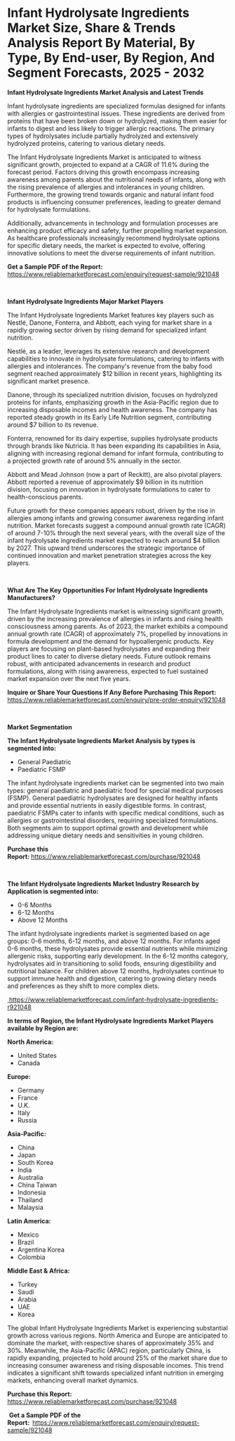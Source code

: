 <p><h1>Infant Hydrolysate Ingredients Market Size, Share & Trends Analysis Report By Material, By Type, By End-user, By Region, And Segment Forecasts, 2025 - 2032</h1></p><p><strong>Infant Hydrolysate Ingredients Market Analysis and Latest Trends</strong></p>
<p><p>Infant hydrolysate ingredients are specialized formulas designed for infants with allergies or gastrointestinal issues. These ingredients are derived from proteins that have been broken down or hydrolyzed, making them easier for infants to digest and less likely to trigger allergic reactions. The primary types of hydrolysates include partially hydrolyzed and extensively hydrolyzed proteins, catering to various dietary needs.</p><p>The Infant Hydrolysate Ingredients Market is anticipated to witness significant growth, projected to expand at a CAGR of 11.6% during the forecast period. Factors driving this growth encompass increasing awareness among parents about the nutritional needs of infants, along with the rising prevalence of allergies and intolerances in young children. Furthermore, the growing trend towards organic and natural infant food products is influencing consumer preferences, leading to greater demand for hydrolysate formulations.</p><p>Additionally, advancements in technology and formulation processes are enhancing product efficacy and safety, further propelling market expansion. As healthcare professionals increasingly recommend hydrolysate options for specific dietary needs, the market is expected to evolve, offering innovative solutions to meet the diverse requirements of infant nutrition.</p></p>
<p><strong>Get a Sample PDF of the Report:&nbsp;</strong> <a href="https://www.reliablemarketforecast.com/enquiry/request-sample/921048?utm_campaign=3559&utm_medium=2&utm_source=Github&utm_content=ia&utm_term=16042025&utm_id=infant-hydrolysate-ingredients">https://www.reliablemarketforecast.com/enquiry/request-sample/921048</a></p>
<p>&nbsp;</p>
<p><strong>Infant Hydrolysate Ingredients Major Market Players</strong></p>
<p><p>The Infant Hydrolysate Ingredients Market features key players such as Nestlé, Danone, Fonterra, and Abbott, each vying for market share in a rapidly growing sector driven by rising demand for specialized infant nutrition. </p><p>Nestlé, as a leader, leverages its extensive research and development capabilities to innovate in hydrolysate formulations, catering to infants with allergies and intolerances. The company's revenue from the baby food segment reached approximately $12 billion in recent years, highlighting its significant market presence. </p><p>Danone, through its specialized nutrition division, focuses on hydrolyzed proteins for infants, emphasizing growth in the Asia-Pacific region due to increasing disposable incomes and health awareness. The company has reported steady growth in its Early Life Nutrition segment, contributing around $7 billion to its revenue.</p><p>Fonterra, renowned for its dairy expertise, supplies hydrolysate products through brands like Nutricia. It has been expanding its capabilities in Asia, aligning with increasing regional demand for infant formula, contributing to a projected growth rate of around 5% annually in the sector.</p><p>Abbott and Mead Johnson (now a part of Reckitt), are also pivotal players. Abbott reported a revenue of approximately $9 billion in its nutrition division, focusing on innovation in hydrolysate formulations to cater to health-conscious parents.</p><p>Future growth for these companies appears robust, driven by the rise in allergies among infants and growing consumer awareness regarding infant nutrition. Market forecasts suggest a compound annual growth rate (CAGR) of around 7-10% through the next several years, with the overall size of the infant hydrolysate ingredients market expected to reach around $4 billion by 2027. This upward trend underscores the strategic importance of continued innovation and market penetration strategies across the key players.</p></p>
<p>&nbsp;</p>
<p><strong>What Are The Key Opportunities For Infant Hydrolysate Ingredients Manufacturers?</strong></p>
<p><p>The Infant Hydrolysate Ingredients market is witnessing significant growth, driven by the increasing prevalence of allergies in infants and rising health consciousness among parents. As of 2023, the market exhibits a compound annual growth rate (CAGR) of approximately 7%, propelled by innovations in formula development and the demand for hypoallergenic products. Key players are focusing on plant-based hydrolysates and expanding their product lines to cater to diverse dietary needs. Future outlook remains robust, with anticipated advancements in research and product formulations, along with rising awareness, expected to fuel sustained market expansion over the next five years.</p></p>
<p><strong>Inquire or Share Your Questions If Any Before Purchasing This Report:</strong> <a href="https://www.reliablemarketforecast.com/enquiry/pre-order-enquiry/921048?utm_campaign=3559&utm_medium=2&utm_source=Github&utm_content=ia&utm_term=16042025&utm_id=infant-hydrolysate-ingredients">https://www.reliablemarketforecast.com/enquiry/pre-order-enquiry/921048</a></p>
<p>&nbsp;</p>
<p><strong>Market Segmentation</strong></p>
<p><strong>The Infant Hydrolysate Ingredients Market Analysis by types is segmented into:</strong></p>
<p><ul><li>General Paediatric</li><li>Paediatric FSMP</li></ul></p>
<p><p>The infant hydrolysate ingredients market can be segmented into two main types: general paediatric and paediatric food for special medical purposes (FSMP). General paediatric hydrolysates are designed for healthy infants and provide essential nutrients in easily digestible forms. In contrast, paediatric FSMPs cater to infants with specific medical conditions, such as allergies or gastrointestinal disorders, requiring specialized formulations. Both segments aim to support optimal growth and development while addressing unique dietary needs and sensitivities in young children.</p></p>
<p><strong>Purchase this Report:&nbsp;</strong><a href="https://www.reliablemarketforecast.com/purchase/921048?utm_campaign=3559&utm_medium=2&utm_source=Github&utm_content=ia&utm_term=16042025&utm_id=infant-hydrolysate-ingredients">https://www.reliablemarketforecast.com/purchase/921048</a></p>
<p>&nbsp;</p>
<p><strong>The Infant Hydrolysate Ingredients Market Industry Research by Application is segmented into:</strong></p>
<p><ul><li>0-6 Months</li><li>6-12 Months</li><li>Above 12 Months</li></ul></p>
<p><p>The infant hydrolysate ingredients market is segmented based on age groups: 0-6 months, 6-12 months, and above 12 months. For infants aged 0-6 months, these hydrolysates provide essential nutrients while minimizing allergenic risks, supporting early development. In the 6-12 months category, hydrolysates aid in transitioning to solid foods, ensuring digestibility and nutritional balance. For children above 12 months, hydrolysates continue to support immune health and digestion, catering to growing dietary needs and preferences as they shift to more complex diets.</p></p>
<p><a href="https://www.reliablemarketforecast.com/infant-hydrolysate-ingredients-r921048?utm_campaign=3559&utm_medium=2&utm_source=Github&utm_content=ia&utm_term=16042025&utm_id=infant-hydrolysate-ingredients">&nbsp;https://www.reliablemarketforecast.com/infant-hydrolysate-ingredients-r921048</a></p>
<p><strong>In terms of Region, the Infant Hydrolysate Ingredients Market Players available by Region are:</strong></p>
<p>
    <p> <strong> North America: </strong>
        <ul>
            <li>United States</li>
            <li>Canada</li>
        </ul>
        </p> 
    <p> <strong> Europe: </strong>
        <ul>
            <li>Germany</li>
            <li>France</li>
            <li>U.K.</li>
            <li>Italy</li>
            <li>Russia</li>
        </ul>
        </p> 
    <p> <strong> Asia-Pacific: </strong>
        <ul>
            <li>China</li>
            <li>Japan</li>
            <li>South Korea</li>
            <li>India</li>
            <li>Australia</li>
            <li>China Taiwan</li>
            <li>Indonesia</li>
            <li>Thailand</li>
            <li>Malaysia</li>
        </ul>
        </p> 
    <p> <strong> Latin America: </strong>
        <ul>
            <li>Mexico</li>
            <li>Brazil</li>
            <li>Argentina Korea</li>
            <li>Colombia</li>
        </ul>
        </p> 
    <p> <strong> Middle East & Africa: </strong>
        <ul>
            <li>Turkey</li>
            <li>Saudi</li>
            <li>Arabia</li>
            <li>UAE</li>
            <li>Korea</li>
        </ul>
    </p>
    </p>
<p><p>The global Infant Hydrolysate Ingredients Market is experiencing substantial growth across various regions. North America and Europe are anticipated to dominate the market, with respective shares of approximately 35% and 30%. Meanwhile, the Asia-Pacific (APAC) region, particularly China, is rapidly expanding, projected to hold around 25% of the market share due to increasing consumer awareness and rising disposable incomes. This trend indicates a significant shift towards specialized infant nutrition in emerging markets, enhancing overall market dynamics.</p></p>
<p><strong>Purchase this Report: </strong><a href="https://www.reliablemarketforecast.com/purchase/921048?utm_campaign=3559&utm_medium=2&utm_source=Github&utm_content=ia&utm_term=16042025&utm_id=infant-hydrolysate-ingredients">https://www.reliablemarketforecast.com/purchase/921048</a></p>
<p>&nbsp;<strong>Get a Sample PDF of the Report:&nbsp;&nbsp;</strong><a href="https://www.reliablemarketforecast.com/enquiry/request-sample/921048?utm_campaign=3559&utm_medium=2&utm_source=Github&utm_content=ia&utm_term=16042025&utm_id=infant-hydrolysate-ingredients">https://www.reliablemarketforecast.com/enquiry/request-sample/921048</a></p>
<p><strong></strong></p>
<p><p></p><p></p><p></p></p>